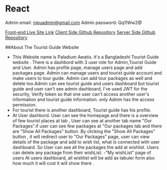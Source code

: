 # React 

Admin email: nipuadmin@gmail.com
Admin password: Qq1!Ww2@

[Front-end Live Site Link](https://tourist-guide-2e8a9.web.app/)
[Client Side Github Repository](https://github.com/programming-hero-web-course1/b8a12-client-side-AminaSultana08)
[Server Side Github Repository](https://github.com/programming-hero-web-course1/b8a12-server-side-AminaSultana08)

##About The Tourist Guide Website
- This Website name is Paladium Awatis. It's a Bangladeshi Tourist Guide website . There is a dashbord with 3 user role for Admin,Tourist Guide and User. Admin has profile page, manage users page and add packages page. Admin can manage users and tourist guide account and make users to tour guide. Admin can add tour packages as well and delete too.Admin can see tourist guide  and users dashboard but tourist guide and user can't see admin dashboard, I've used JWT for the security, Verify token so that one user can't access another user's information and tourist guide information. only Admin has the access permission.
- For tourist there is another dashboard, Tourist guide has his profile.
- At User dashbord. User can see the homepage and there is a overview of few tourist places at tab , User can see  at another tab name "Our Packages".if user can see few packages at "Our packages tab and there are "Show All Packages" button .By clicking the "Show All Packages" button , it will redirect user to "Our Packages" page, user can view details of the package and add to wish list, what is connected with user dashboard. So User can see all the packages the add at wishlist. Users can delete any package from their wishList.
-"My wishList" page of users At users dashboard, all wishlist will be add as tabuler form also how much it will cost it will show there . 
 
